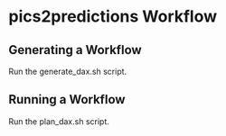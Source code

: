 # pics2predictions Workflow

Generating a Workflow
---------------------
Run the generate_dax.sh script.

Running a Workflow
-------------------
Run the plan_dax.sh script.
